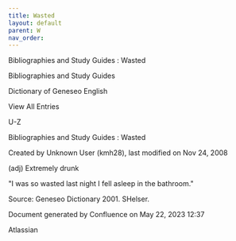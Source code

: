 ```yaml
---
title: Wasted
layout: default
parent: W
nav_order:
---
```


Bibliographies and Study Guides : Wasted

Bibliographies and Study Guides

Dictionary of Geneseo English

View All Entries

U-Z

Bibliographies and Study Guides : Wasted

Created by  Unknown User (kmh28), last modified on Nov 24, 2008

(adj) Extremely drunk

&quot;I was so wasted last night I fell asleep in the bathroom.&quot;

Source: Geneseo Dictionary 2001. SHelser.  

Document generated by Confluence on May 22, 2023 12:37

Atlassian
